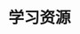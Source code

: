 # 学习资源

<!--ts-->


<!-- Created by https://github.com/ekalinin/github-markdown-toc -->
<!-- Added by: runner, at: Fri Jun 17 16:06:15 UTC 2022 -->

<!--te-->